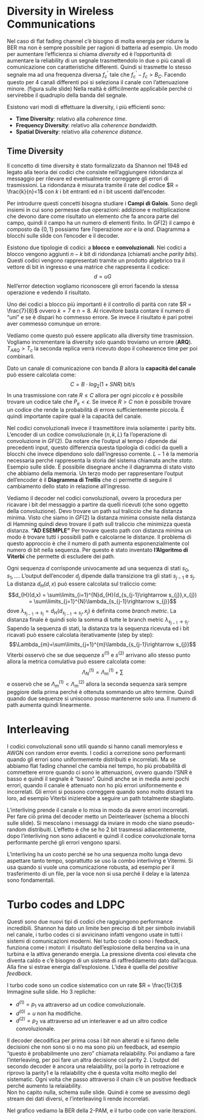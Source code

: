 # Diversity in Wireless Communications

Nel caso di flat fading channel c’è bisogno di molta energia per ridurre la BER ma non è sempre possibile per ragioni di batteria ad esempio.
Un modo per aumentare l’efficienza si chiama *diversity* ed è l’opportunità di aumentare la reliability di un segnale trasmettendolo in due o più canali di comunicazione con caratteristiche differenti. Quindi si trasmette lo stesso segnale ma ad una frequenza diversa $f_{c}^{’}$ tale che $f_{c}^{’}-f_{c}> B_{C}$.
Facendo questo per 4 canali differenti poi si seleziona il canale con l’attenuazione minore. (figura sulle slide)
Nella realtà è difficilmente applicabile perché ci servirebbe il quadruplo della banda del segnale.

Esistono vari modi di effettuare la diversity, i più efficienti sono:
- **Time Diversity**: relativo alla *coherence time*. 
- **Frequency Diversity**: relativo alla *coherence bandwidth*.
- **Spatial Diversity**: relativo alla *coherence distance*.

## Time Diversity

Il concetto di time diversity è stato formalizzato da Shannon nel 1948 ed legato alla teoria dei codici che consiste nell’aggiungere ridondanza al messaggio per rilevare ed eventualmente correggere gli errori di trasmissioni.
La ridondanza è misurata tramite il rate del codice $R = \frac{k}{n}<1$ con $k$ i bit entranti ed $n$ i bit uscenti dall’encoder. 

Per introdurre questi concetti bisogna studiare i **Campi di Galois**. Sono degli insiemi in cui sono permesse due operazioni: addizione e moltiplicazione che devono dare come risultato un elemento che fa ancora parte del campo, quindi il campo ha un numero di elementi finito.
In $GF(2)$ il campo è composto da $\{0,1\}$ possiamo fare l’operazione $xor$ e la $and$.
Diagramma a blocchi sulle slide con l’encoder e il decoder. 

Esistono due tipologie di codici: a **blocco** e **convoluzionali**.
Nei codici a blocco vengono aggiunti $n-k$ bit di ridondanza (chiamati anche *parity bits*). Questi codici vengono rappresentati tramite un prodotto algebrico tra il vettore di bit in ingresso e una matrice che rappresenta il codice: $$d = uG$$
Nell’error detection vogliamo riconoscere gli errori facendo la stessa operazione e vedendo il risultato.

Uno dei codici a blocco più importanti è il controllo di parità con rate $R = \frac{7}{8}$ ovvero $k = 7$ e $n = 8$.
Al ricevitore basta contare il numero di “uni” e se è dispari ho commesso errore. Se invece il risultato è pari potrei aver commesso comunque un errore. 

Vediamo come questo può essere applicato alla diversity time trasmission. Vogliamo incrementare la diversity solo quando troviamo un errore (**ARQ**).
$T_{ARQ}>T_{c}$ la seconda replica verrà ricevuto dopo il cohearence time per poi combinarli. 

Dato un canale di comunicazione con banda $B$ allora la **capacità del canale** può essere calcolata come: $$C = B\cdot log_{2}(1+SNR) \text{ bit/s}$$In una trasmissione con rate $R \le C$ allora per ogni piccolo $\epsilon$ è possibile trovare un codice tale che $P_{e}< \epsilon$.
Se invece $R > C$ non è possibile trovare un codice che rende la probabilità di errore sufficientemente piccola.
È quindi importante capire qual è la capacità del canale.

Nel codici convoluzionali invece il trasmettitore invia solamente i parity bits. 
L’encoder di un codice convoluzionale $(n,k,L)$ fa l’operazione di convoluzione in $GF(2)$.
Da notare che l’output al tempo $i$ dipende dai precedenti input, questo differenzia questa tipologia di codici da quelli a blocchi che invece dipendono solo dall’ingresso corrente.
$L-1$ è la memoria necessaria perché rappresenta la storia del sistema chiamata anche *stato*.
Esempio sulle slide.
È possibile disegnare anche il diagramma di stato visto che abbiamo della memoria. 
Un terzo modo per rappresentare l’output dell’encoder è il **Diagramma di Trellis** che ci permette di seguire il cambiamento dello stato in relazione all’ingresso.

Vediamo il decoder nel codici convoluzionali, ovvero la procedura per ricavare i bit del messaggio a partire da quelli ricevuti (che sono oggetto della convoluzione).
Devo trovare un path sul traliccio che ha distanza minima.
Visto che siamo in $GF(2)$ la distanza minima consiste nella distanza di Hamming quindi devo trovare il path sull traliccio che minimizza questa distanza.
**“AD ESEMPLE”**
Per trovare questo path con distanza minima un modo è trovare tutti i possibili path e calcolarne le distanze. Il problema di questo approccio è che il numero di path aumenta esponenzialmente col numero di bit nella sequenza. 
Per questo è stato inventato **l’Algoritmo di Viterbi** che permette di escludere dei path. 

Ogni sequenza $d$ corrisponde univocamente ad una sequenza di stati $s_{0}, s_{1}, …$.
L’output dell’encoder $d_{j}$ dipende dalla transizione tra gli stati $s_{j-1}$ e $s_{j}$. 
La distanza $d_{H}(d,x)$ può essere calcolata sul traliccio come:$$d_{H}(d,x) = \sum\limits_{i=1}^{N}d_{H}(d_{s_{j-1}\rightarrow s_{j}},x_{j}) = \sum\limits_{j=1}^{N}\lambda_{s_{j-1}\rightarrow s_{j}}$$dove $\lambda_{s_{j-1}\rightarrow s_{j}} = d_{H}(d_{s_{j-1}\rightarrow s_{j}},x_{j})$ è definita come *branch metric*.
La distanza finale è quindi solo la somma di tutte le branch metric $\lambda_{s_{j-1}\rightarrow s_{j}}$.
Sapendo la sequenza di stati, la distanza tra la sequenza ricevuta ed i bit ricavati può essere calcolata iterativamente (step by step): $$\Lambda_{m}=\sum\limits_{j=1}^{m}\lambda_{s_{j-1}\rightarrow s_{j}}$$Viterbi osservò che se due sequenze $s^{(1)}$ e $s^{(2)}$ arrivano allo stesso punto allora la metrica comulativa può essere calcolata come: $$\Lambda_{N}^{(1)} = \Lambda_{m}^{(1)}+\sum\limits$$e osservò che se $\Lambda_{m}^{(1)}< \Lambda_{m}^{(2)}$ allora la seconda sequenza sarà sempre peggiore della prima perché è ottenuta sommando un altro termine. 
Quindi quando due sequenze si uniscono posso mantenerne solo una. Il numero di path aumenta quindi linearmente. 

# Interleaving

I codici convoluzionali sono utili quando si hanno canali memoryless e AWGN con random error events. 
I codici a correzione sono performanti quando gli errori sono uniformemente distribuiti e incorrelati. 
Ma se abbiamo flat fading channel che cambia nel tempo, ho più probabilità di commettere errore quando ci sono le attenuazioni, ovvero quando l’SNR è basso e quindi il segnale è “basso”.
Quindi anche se in media avrei pochi errori, quando il canale è attenuato non ho più errori uniformemente e incorrelati. Gli errori si possono correggere quando sono molto distanti tra loro, ad esempio Viterbi inizierebbe a seguire un path totalmente sbagliato.

L’interliving prende il canale e lo mixa in modo da avere errori incorrelati. 
Per fare ciò prima del decoder metto un Deinterleaver (schema a blocchi sulle slide).
Si mescolano i messaggi da inviare in modo che siano pseudo-random distribuiti. 
L’effetto è che se ho 2 bit trasmessi adiacentemente, dopo l’interliving non sono adiacenti e quindi il codice convoluzionale torna performante perché gli errori vengono sparsi. 

L’interliving ha un costo perché se ho una sequenza molto lunga devo aspettare tanto tempo, soprattutto se uso la combo interliving e Vitermi. Si usa quando si vuole una comunicazione robusta, ad esempio per il trasferimento di un file, per la voce non si usa perché il delay e la latenza sono fondamentali. 

# Turbo codes and LDPC

Questi sono due nuovi tipi di codici che raggiungono performance incredibili. 
Shannon ha dato un limite ben preciso di bit per simbolo inviabili nel canale, i turbo codes ci si avvicinano infatti vengono usate in tutti i sistemi di comunicazioni moderni. 
Nei turbo code ci sono i feedback, funziona come i motori: il risultato dell’esplosione della benzina va in una turbina e la attiva generando energia. La pressione diventa così elevata che diventa caldo e c’è bisogno di un sistema di raffreddamento dato dall’acqua. 
Alla fine si estrae energia dall’esplosione. 
L’idea è quella del *positive feedback*.

I turbo code sono un codice sistematico con un rate $R = \frac{1}{3}$ 
Immagine sulle slide.
Ho 3 repliche:
- $d^{(1)} = p_{1}$ va attraverso ad un codice convoluzionale.
- $d^{(0)}= u$ non ha modifiche.
- $d^{(2)} = p_{2}$ va attraverso ad un interleaver e ad un altro codice convoluzionale.

Il decoder decodifica per prima cosa i bit non alterati e si fanno delle decisioni che non sono sì o no ma sono più un feedback, ad esempio “questo è probabilmente uno zero” chiamata relaiability.
Poi andiamo a fare l’interleaving, per poi fare un altra decisione col parity 2.
L’output del secondo decoder è ancora una relaiability, poi la porto in retroazione e riprovo la parity1 e la relaiability che è questa volta molto meglio del sistematic.
Ogni volta che passo attraverso il chain c’è un positive feedback perché aumento la relaiability.  
Non ho capito nulla, schema sulle slide. 
Quindi è come se avessimo degli stream dei dati diversi, e l’interleaving li rende incorrelati. 

Nel grafico vediamo la BER della 2-PAM, e il turbo code con varie iterazioni. 